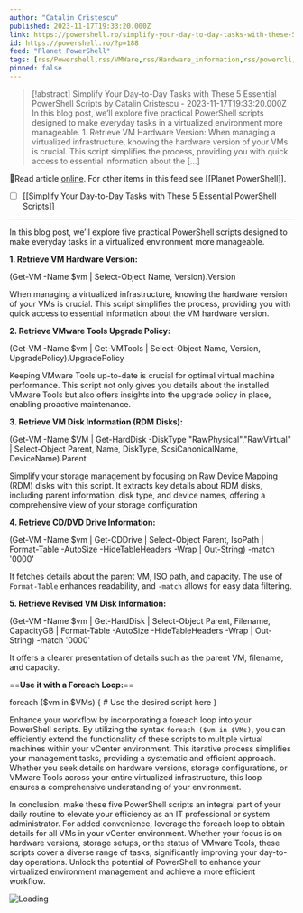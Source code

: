 ```yaml
---
author: "Catalin Cristescu"
published: 2023-11-17T19:33:20.000Z
link: https://powershell.ro/simplify-your-day-to-day-tasks-with-these-5-essential-powershell-scripts/
id: https://powershell.ro/?p=188
feed: "Planet PowerShell"
tags: [rss/Powershell,rss/VMWare,rss/Hardware_information,rss/powercli,rss/PowerShellAutomation,rss/RDM_Disks,rss/VirtualizationManagement,rss/vmware,rss/VMwareScripting]
pinned: false
---
```

> [!abstract] Simplify Your Day-to-Day Tasks with These 5 Essential PowerShell Scripts by Catalin Cristescu - 2023-11-17T19:33:20.000Z
> In this blog post, we’ll explore five practical PowerShell scripts designed to make everyday tasks in a virtualized environment more manageable. 1. Retrieve VM Hardware Version: When managing a virtualized infrastructure, knowing the hardware version of your VMs is crucial. This script simplifies the process, providing you with quick access to essential information about the […]

🔗Read article [online](https://powershell.ro/simplify-your-day-to-day-tasks-with-these-5-essential-powershell-scripts/). For other items in this feed see [[Planet PowerShell]].

- [ ] [[Simplify Your Day-to-Day Tasks with These 5 Essential PowerShell Scripts]]
- - -
In this blog post, we’ll explore five practical PowerShell scripts designed to make everyday tasks in a virtualized environment more manageable.

**1. Retrieve VM Hardware Version:**

(Get-VM -Name $vm | Select-Object Name, Version).Version

When managing a virtualized infrastructure, knowing the hardware version of your VMs is crucial. This script simplifies the process, providing you with quick access to essential information about the VM hardware version.

**2. Retrieve VMware Tools Upgrade Policy:**

(Get-VM -Name $vm | Get-VMTools | Select-Object Name, Version, UpgradePolicy).UpgradePolicy

Keeping VMware Tools up-to-date is crucial for optimal virtual machine performance. This script not only gives you details about the installed VMware Tools but also offers insights into the upgrade policy in place, enabling proactive maintenance.

**3. Retrieve VM Disk Information (RDM Disks):**

(Get-VM -Name $VM | Get-HardDisk -DiskType "RawPhysical","RawVirtual" | Select-Object Parent, Name, DiskType, ScsiCanonicalName, DeviceName).Parent

Simplify your storage management by focusing on Raw Device Mapping (RDM) disks with this script. It extracts key details about RDM disks, including parent information, disk type, and device names, offering a comprehensive view of your storage configuration

**4. Retrieve CD/DVD Drive Information:**

(Get-VM -Name $vm | Get-CDDrive | Select-Object Parent, IsoPath | Format-Table -AutoSize -HideTableHeaders -Wrap | Out-String) -match '0000'

It fetches details about the parent VM, ISO path, and capacity. The use of `Format-Table` enhances readability, and `-match` allows for easy data filtering.

**5. Retrieve Revised VM Disk Information:**

(Get-VM -Name $vm | Get-HardDisk | Select-Object Parent, Filename, CapacityGB | Format-Table -AutoSize -HideTableHeaders -Wrap | Out-String) -match '0000'

It offers a clearer presentation of details such as the parent VM, filename, and capacity.

==**Use it with a Foreach Loop:**==

foreach ($vm in $VMs) {
    # Use the desired script here
}

Enhance your workflow by incorporating a foreach loop into your PowerShell scripts. By utilizing the syntax `foreach ($vm in $VMs)`, you can efficiently extend the functionality of these scripts to multiple virtual machines within your vCenter environment. This iterative process simplifies your management tasks, providing a systematic and efficient approach. Whether you seek details on hardware versions, storage configurations, or VMware Tools across your entire virtualized infrastructure, this loop ensures a comprehensive understanding of your environment.

In conclusion, make these five PowerShell scripts an integral part of your daily routine to elevate your efficiency as an IT professional or system administrator. For added convenience, leverage the foreach loop to obtain details for all VMs in your vCenter environment. Whether your focus is on hardware versions, storage setups, or the status of VMware Tools, these scripts cover a diverse range of tasks, significantly improving your day-to-day operations. Unlock the potential of PowerShell to enhance your virtualized environment management and achieve a more efficient workflow.

![Loading](https://powershell.ro/wp-content/plugins/page-views-count/ajax-loader-2x.gif)
